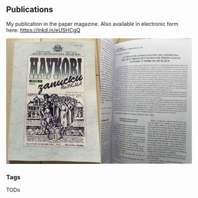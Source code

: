 ## Publications

My publication in the paper magazine. Also available in electronic form here: https://lnkd.in/eUSHCgQ

<img src="./Images/Publication.jpg" alt="TBD" />

### Tags
TODo